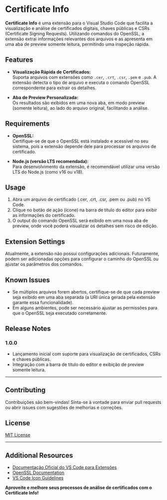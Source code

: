 # Certificate Info

**Certificate Info** é uma extensão para o Visual Studio Code que facilita a visualização e análise de certificados digitais, chaves públicas e CSRs (Certificate Signing Requests). Utilizando comandos do OpenSSL, a extensão extrai informações relevantes dos arquivos e as apresenta em uma aba de preview somente leitura, permitindo uma inspeção rápida.

## Features

- **Visualização Rápida de Certificados:**  
  Suporta arquivos com extensões como `.cer`, `.crt`, `.csr`, `.pem` e `.pub`. A extensão detecta o tipo de arquivo e executa o comando OpenSSL correspondente para extrair os detalhes.

- **Aba de Preview Personalizada:**  
  Os resultados são exibidos em uma nova aba, em modo preview (somente leitura), ao lado do arquivo original, facilitando a análise.

## Requirements

- **OpenSSL:**  
  Certifique-se de que o OpenSSL está instalado e acessível no seu sistema, pois a extensão depende dele para processar os arquivos de certificado.

- **Node.js (versão LTS recomendada):**  
  Para desenvolvimento da extensão, é recomendável utilizar uma versão LTS do Node.js (como v16 ou v18).

## Usage

1. Abra um arquivo de certificado (.cer, .crt, .csr, .pem ou .pub) no VS Code.
2. Clique no botão de ação (ícone) na barra de título do editor para exibir as informações do certificado.
3. O output do comando OpenSSL será exibido em uma nova aba de preview, onde você poderá visualizar os detalhes sem risco de edição.

## Extension Settings

Atualmente, a extensão não possui configurações adicionais. Futuramente, podem ser adicionadas opções para configurar o caminho do OpenSSL ou ajustar os parâmetros dos comandos.

## Known Issues

- Se múltiplos arquivos forem abertos, certifique-se de que cada preview seja exibido em uma aba separada (a URI única gerada pela extensão garante essa funcionalidade).
- Em alguns ambientes, pode ser necessário ajustar as permissões para que o OpenSSL seja executado corretamente.

## Release Notes

### 1.0.0

- Lançamento inicial com suporte para visualização de certificados, CSRs e chaves públicas.
- Integração com a barra de título do editor e exibição de preview somente leitura.

---

## Contributing

Contribuições são bem-vindas! Sinta-se à vontade para enviar pull requests ou abrir issues com sugestões de melhorias e correções.

## License

[MIT License](LICENSE)

---

## Additional Resources

- [Documentação Oficial do VS Code para Extensões](https://code.visualstudio.com/api)
- [OpenSSL Documentation](https://www.openssl.org/docs/)
- [VS Code Icon Guidelines](https://code.visualstudio.com/api/references/icons-in-labels)

**Aproveite e melhore seus processos de análise de certificados com o Certificate Info!**
